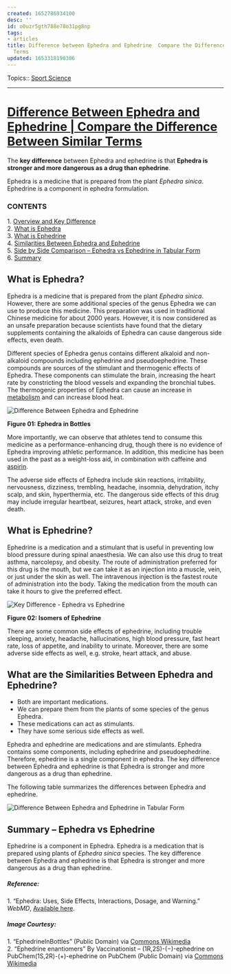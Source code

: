 ```yaml
---
created: 1652786934100
desc: ''
id: o0uzr5gth788e78o31pg8np
tags:
- articles
title: Difference between Ephedra and Ephedrine  Compare the Difference between Similar
  Terms
updated: 1653318190306
---
```

   
Topics::  [Sport Science](/not_created.md)   
   
   
---   
   
# [Difference Between Ephedra and Ephedrine | Compare the Difference Between Similar Terms](https://www.differencebetween.com/difference-between-ephedra-and-ephedrine/)   
   
The **key difference** between Ephedra and ephedrine is that **Ephedra is stronger and more dangerous as a drug than ephedrine**.   
   
Ephedra is a medicine that is prepared from the plant _Ephedra sinica_. Ephedrine is a component in ephedra formulation.   
   
### CONTENTS   
   
1. [Overview and Key Difference](https://www.differencebetween.com/#Key%20Difference)     
2. [What is Ephedra](https://www.differencebetween.com/#Ephedra)     
3. [What is Ephedrine](https://www.differencebetween.com/#Ephedrine)     
4. [Similarities Between Ephedra and Ephedrine](https://www.differencebetween.com/#Similarities%20Between%20Ephedra%20and%20Ephedrine)     
5. [Side by Side Comparison – Ephedra vs Ephedrine in Tabular Form](https://www.differencebetween.com/#Ephedra%20vs%20Ephedrine%20in%20Tabular%20Form)     
6. [Summary](https://www.differencebetween.com/#Summary)   
   
## What is Ephedra?   
   
Ephedra is a medicine that is prepared from the plant _Ephedra sinica_. However, there are some additional species of the genus Ephedra we can use to produce this medicine. This preparation was used in traditional Chinese medicine for about 2000 years. However, it is now considered as an unsafe preparation because scientists have found that the dietary supplements containing the alkaloids of Ephedra can cause dangerous side effects, even death.   
   
Different species of Ephedra genus contains different alkaloid and non-alkaloid compounds including ephedrine and pseudoephedrine. These compounds are sources of the stimulant and thermogenic effects of Ephedra. These components can stimulate the brain, increasing the heart rate by constricting the blood vessels and expanding the bronchial tubes. The thermogenic properties of Ephedra can cause an increase in [metabolism](https://www.differencebetween.com/difference-between-biotransformation-and-metabolism/#Metabolism) and can increase blood heat.   
   
![Difference Between Ephedra and Ephedrine](inbox/assets/Difference%20Between%20Ephedra%20and%20Ephedrine.jpeg)   
   
**Figure 01: Ephedra in Bottles**   
   
More importantly, we can observe that athletes tend to consume this medicine as a performance-enhancing drug, though there is no evidence of Ephedra improving athletic performance. In addition, this medicine has been used in the past as a weight-loss aid, in combination with caffeine and [aspirin](https://www.differencebetween.com/difference-between-aspirin-and-vs-tylenol-acetaminophen/).   
   
The adverse side effects of Ephedra include skin reactions, irritability, nervousness, dizziness, trembling, headache, insomnia, dehydration, itchy scalp, and skin, hyperthermia, etc. The dangerous side effects of this drug may include irregular heartbeat, seizures, heart attack, stroke, and even death.   
   
## What is Ephedrine?   
   
Ephedrine is a medication and a stimulant that is useful in preventing low blood pressure during spinal anaesthesia. We can also use this drug to treat asthma, narcolepsy, and obesity. The route of administration preferred for this drug is the mouth, but we can take it as an injection into a muscle, vein, or just under the skin as well. The intravenous injection is the fastest route of administration into the body. Taking the medication from the mouth can take it hours to give the preferred effect.   
   
![Key Difference - Ephedra vs Ephedrine](inbox/assets/Key%20Difference%20-%20Ephedra%20vs%20Ephedrine.png)   
   
**Figure 02: Isomers of Ephedrine**   
   
There are some common side effects of ephedrine, including trouble sleeping, anxiety, headache, hallucinations, high blood pressure, fast heart rate, loss of appetite, and inability to urinate. Moreover, there are some adverse side effects as well, e.g. stroke, heart attack, and abuse.   
   
## What are the Similarities Between Ephedra and Ephedrine?   
   
   
- Both are important medications.   
- We can prepare them from the plants of some species of the genus Ephedra.   
- These medications can act as stimulants.   
- They have some serious side effects as well.   
   
Ephedra and ephedrine are medications and are stimulants. Ephedra contains some components, including ephedrine and pseudoephedrine. Therefore, ephedrine is a single component in ephedra. The key difference between Ephedra and ephedrine is that Ephedra is stronger and more dangerous as a drug than ephedrine.   
   
The following table summarizes the differences between Ephedra and ephedrine.   
   
![Difference Between Ephedra and Ephedrine in Tabular Form](inbox/assets/Difference%20Between%20Ephedra%20and%20Ephedrine%20in%20Tabular%20Form.jpeg)   
   
## Summary – Ephedra vs Ephedrine   
   
Ephedrine is a component in Ephedra. Ephedra is a medication that is prepared using plants of _Ephedra_ _sinica_ species. The key difference between Ephedra and ephedrine is that Ephedra is stronger and more dangerous as a drug than ephedrine.   
   
##### Reference:   
   
1\. “Ephedra: Uses, Side Effects, Interactions, Dosage, and Warning.” _WebMD_, [Available here](http://www.webmd.com/vitamins/ai/ingredientmono-847/ephedra).   
   
##### Image Courtesy:   
   
1\. “EphedrineInBottles” (Public Domain) via [Commons Wikimedia](https://commons.wikimedia.org/w/index.php?curid=356615)      
2\. “Ephedrine enantiomers” By Vaccinationist – (1R,2S)-(−)-ephedrine on PubChem(1S,2R)-(+)-ephedrine on PubChem (Public Domain) via [Commons Wikimedia](https://commons.wikimedia.org/w/index.php?curid=47342043)